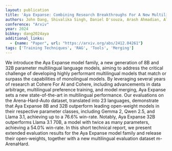 ```yaml
---
layout: publication
title: 'Aya Expanse: Combining Research Breakthroughs For A New Multilingual Frontier'
authors: John Dang, Shivalika Singh, Daniel D'souza, Arash Ahmadian, Alejandro Salamanca, Madeline Smith, Aidan Peppin, Sungjin Hong, Manoj Govindassamy, Terrence Zhao, Sandra Kublik, Meor Amer, Viraat Aryabumi, Jon Ander Campos, Yi-chern Tan, Tom Kocmi, Florian Strub, Nathan Grinsztajn, Yannis Flet-berliac, Acyr Locatelli, Hangyu Lin, Dwarak Talupuru, Bharat Venkitesh, David Cairuz, Bowen Yang, Tim Chung, Wei-yin Ko, Sylvie Shang Shi, Amir Shukayev, Sammie Bae, Aleksandra Piktus, Roman Castagné, Felipe Cruz-salinas, Eddie Kim, Lucas Crawhall-stein, Adrien Morisot, Sudip Roy, Phil Blunsom, Ivan Zhang, Aidan Gomez, Nick Frosst, Marzieh Fadaee, Beyza Ermis, Ahmet Üstün, Sara Hooker
conference: "Arxiv"
year: 2024
bibkey: dang2024aya
additional_links:
  - {name: "Paper", url: "https://arxiv.org/abs/2412.04261"}
tags: ['Training Techniques', 'RAG', 'Tools', 'Merging']
---
```

We introduce the Aya Expanse model family, a new generation of 8B and 32B
parameter multilingual language models, aiming to address the critical
challenge of developing highly performant multilingual models that match or
surpass the capabilities of monolingual models. By leveraging several years of
research at Cohere For AI and Cohere, including advancements in data arbitrage,
multilingual preference training, and model merging, Aya Expanse sets a new
state-of-the-art in multilingual performance. Our evaluations on the
Arena-Hard-Auto dataset, translated into 23 languages, demonstrate that Aya
Expanse 8B and 32B outperform leading open-weight models in their respective
parameter classes, including Gemma 2, Qwen 2.5, and Llama 3.1, achieving up to
a 76.6% win-rate. Notably, Aya Expanse 32B outperforms Llama 3.1 70B, a model
with twice as many parameters, achieving a 54.0% win-rate. In this short
technical report, we present extended evaluation results for the Aya Expanse
model family and release their open-weights, together with a new multilingual
evaluation dataset m-ArenaHard.
